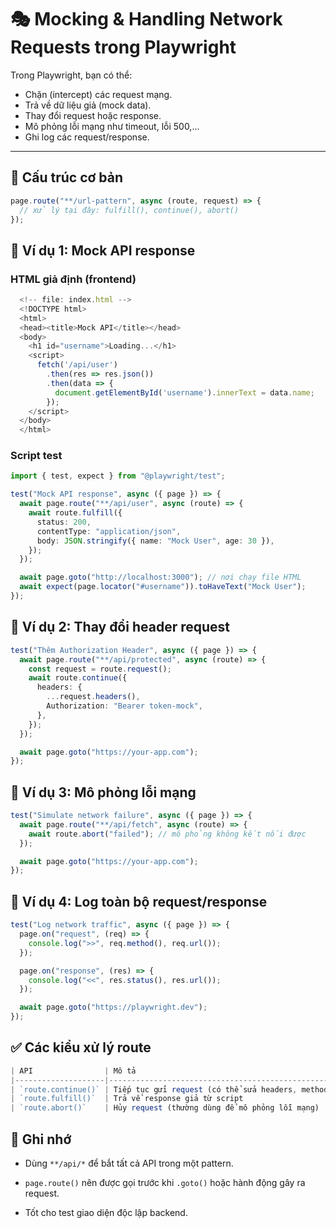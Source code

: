 # 🎭 Mocking & Handling Network Requests trong Playwright

Trong Playwright, bạn có thể:

- Chặn (intercept) các request mạng.
- Trả về dữ liệu giả (mock data).
- Thay đổi request hoặc response.
- Mô phỏng lỗi mạng như timeout, lỗi 500,...
- Ghi log các request/response.

---

## 🔧 Cấu trúc cơ bản

```ts
page.route("**/url-pattern", async (route, request) => {
  // xử lý tại đây: fulfill(), continue(), abort()
});
```

## 🧪 Ví dụ 1: Mock API response

### HTML giả định (frontend)

```ts
  <!-- file: index.html -->
  <!DOCTYPE html>
  <html>
  <head><title>Mock API</title></head>
  <body>
    <h1 id="username">Loading...</h1>
    <script>
      fetch('/api/user')
        .then(res => res.json())
        .then(data => {
          document.getElementById('username').innerText = data.name;
        });
    </script>
  </body>
  </html>
```

### Script test

```ts
import { test, expect } from "@playwright/test";

test("Mock API response", async ({ page }) => {
  await page.route("**/api/user", async (route) => {
    await route.fulfill({
      status: 200,
      contentType: "application/json",
      body: JSON.stringify({ name: "Mock User", age: 30 }),
    });
  });

  await page.goto("http://localhost:3000"); // nơi chạy file HTML
  await expect(page.locator("#username")).toHaveText("Mock User");
});
```

## 🧪 Ví dụ 2: Thay đổi header request

```ts
test("Thêm Authorization Header", async ({ page }) => {
  await page.route("**/api/protected", async (route) => {
    const request = route.request();
    await route.continue({
      headers: {
        ...request.headers(),
        Authorization: "Bearer token-mock",
      },
    });
  });

  await page.goto("https://your-app.com");
});
```

## 🧪 Ví dụ 3: Mô phỏng lỗi mạng

```ts
test("Simulate network failure", async ({ page }) => {
  await page.route("**/api/fetch", async (route) => {
    await route.abort("failed"); // mô phỏng không kết nối được
  });

  await page.goto("https://your-app.com");
});
```

## 🧪 Ví dụ 4: Log toàn bộ request/response

```ts
test("Log network traffic", async ({ page }) => {
  page.on("request", (req) => {
    console.log(">>", req.method(), req.url());
  });

  page.on("response", (res) => {
    console.log("<<", res.status(), res.url());
  });

  await page.goto("https://playwright.dev");
});
```

## ✅ Các kiểu xử lý route

```ts
| API                | Mô tả                                                     |
|--------------------|-----------------------------------------------------------|
| `route.continue()` | Tiếp tục gửi request (có thể sửa headers, method...)      |
| `route.fulfill()`  | Trả về response giả từ script                             |
| `route.abort()`    | Hủy request (thường dùng để mô phỏng lỗi mạng)            |

```

## 📌 Ghi nhớ

- Dùng `**/api/*` để bắt tất cả API trong một pattern.

- `page.route()` nên được gọi trước khi `.goto()` hoặc hành động gây ra request.

- Tốt cho test giao diện độc lập backend.

